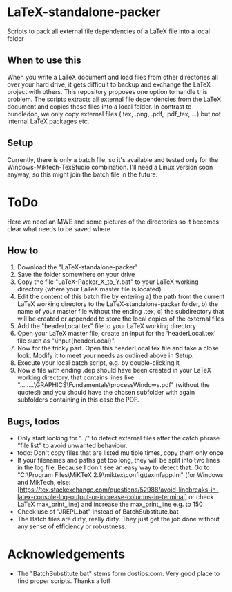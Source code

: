 # LaTeX-standalone-packer
Scripts to pack all external file dependencies of a LaTeX file into a local folder

## When to use this
When you write a LaTeX document and load files from other directories all over your hard drive, it gets difficult to backup and exchange the LaTeX project with others. This repository proposes one option to handle this problem. The scripts extracts all external file dependencies from the LaTeX document and copies these files into a local folder.
In contrast to bundledoc, we only copy external files (.tex, .png, .pdf, .pdf_tex, ...) but not internal LaTeX packages etc.

## Setup
Currently, there is only a batch file, so it's available and tested only for the Windows-Miktech-TexStudio combination. I'll need a Linux version soon anyway, so this might join the batch file in the future.

# ToDo
Here we need an MWE and some pictures of the directories so it becomes clear what needs to be saved where

## How to
1. Download the "LaTeX-standalone-packer"
2. Save the folder somewhere on your drive
3. Copy the file "LaTeX-Packer_X_to_Y.bat" to your LaTeX working directory (where your LaTeX master file is located)
4. Edit the content of this batch file by entering
  a) the path from the current LaTeX working directory to the LaTeX-standalone-packer folder,
  b) the name of your master file without the ending .tex,
  c) the subdirectory that will be created or appended to store the local copies of the external files
6. Add the "headerLocal.tex" file to your LaTeX working directory
5. Open your LaTeX master file, create an input for the 'headerLocal.tex' file such as "\input{headerLocal}".
7. Now for the tricky part. Open this headerLocal.tex file and take a close look. Modify it to meet your needs as outlined above in Setup.
5. Execute your local batch script, e.g. by double-clicking it
6. Now a file with ending .dep should have been created in your LaTeX working directory, that contains lines like "..\..\..\..\GRAPHICS\Fundamentals\processWindows.pdf" (without the quotes!) and you should have the chosen subfolder with again subfolders containing in this case the PDF.

## Bugs, todos
- Only start looking for "../" to detect external files after the catch phrase "file list" to avoid unwanted behaviour.
- todo: Don't copy files that are listed multiple times, copy them only once
- If your filenames and paths get too long, they will be split into two lines in the log file. Because I don't see an easy way to detect that. Go to "C:\Program Files\MiKTeX 2.9\miktex\config\texmfapp.ini" (for Windows and MikTech, else: [https://tex.stackexchange.com/questions/52988/avoid-linebreaks-in-latex-console-log-output-or-increase-columns-in-terminal] or check LaTeX max_print_line) and increase the max_print_line e.g. to 150
- Check use of "JREPL.bat" instead of BatchSubstitute.bat
- The Batch files are dirty, really dirty. They just get the job done without any sense of efficiency or robustness.

# Acknowledgements
- The "BatchSubstitute.bat" stems form dostips.com. Very good place to find proper scripts. Thanks a lot!
